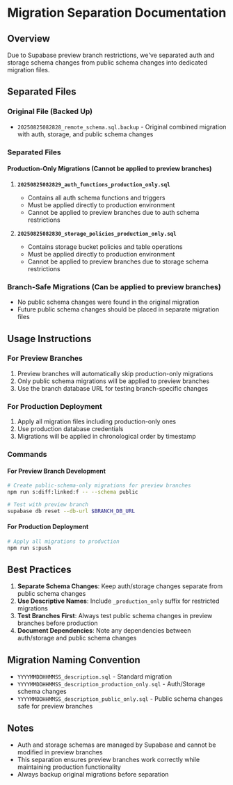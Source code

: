 # Migration Separation Documentation

## Overview

Due to Supabase preview branch restrictions, we've separated auth and storage schema changes from public schema changes into dedicated migration files.

## Separated Files

### Original File (Backed Up)

- `20250825082828_remote_schema.sql.backup` - Original combined migration with auth, storage, and public schema changes

### Separated Files

#### Production-Only Migrations (Cannot be applied to preview branches)

1. **`20250825082829_auth_functions_production_only.sql`**
   - Contains all auth schema functions and triggers
   - Must be applied directly to production environment
   - Cannot be applied to preview branches due to auth schema restrictions

2. **`20250825082830_storage_policies_production_only.sql`**
   - Contains storage bucket policies and table operations
   - Must be applied directly to production environment
   - Cannot be applied to preview branches due to storage schema restrictions

### Branch-Safe Migrations (Can be applied to preview branches)

- No public schema changes were found in the original migration
- Future public schema changes should be placed in separate migration files

## Usage Instructions

### For Preview Branches

1. Preview branches will automatically skip production-only migrations
2. Only public schema migrations will be applied to preview branches
3. Use the branch database URL for testing branch-specific changes

### For Production Deployment

1. Apply all migration files including production-only ones
2. Use production database credentials
3. Migrations will be applied in chronological order by timestamp

### Commands

#### For Preview Branch Development

```bash
# Create public-schema-only migrations for preview branches
npm run s:diff:linked:f -- --schema public

# Test with preview branch
supabase db reset --db-url $BRANCH_DB_URL
```

#### For Production Deployment

```bash
# Apply all migrations to production
npm run s:push
```

## Best Practices

1. **Separate Schema Changes**: Keep auth/storage changes separate from public schema changes
2. **Use Descriptive Names**: Include `_production_only` suffix for restricted migrations
3. **Test Branches First**: Always test public schema changes in preview branches before production
4. **Document Dependencies**: Note any dependencies between auth/storage and public schema changes

## Migration Naming Convention

- `YYYYMMDDHHMMSS_description.sql` - Standard migration
- `YYYYMMDDHHMMSS_description_production_only.sql` - Auth/Storage schema changes
- `YYYYMMDDHHMMSS_description_public_only.sql` - Public schema changes safe for preview branches

## Notes

- Auth and storage schemas are managed by Supabase and cannot be modified in preview branches
- This separation ensures preview branches work correctly while maintaining production functionality
- Always backup original migrations before separation
